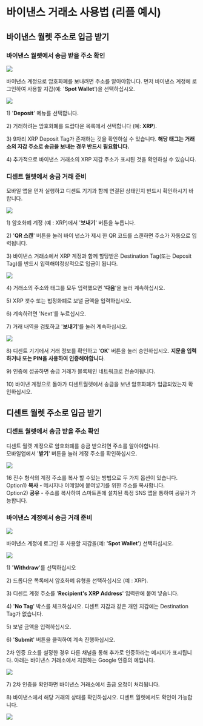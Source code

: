 # 바이낸스 거래소 사용법 (리플 예시)

## 바이낸스 월렛 주소로 입금 받기  <a href="#sending-fund-to-your-binance-wallet-account" id="sending-fund-to-your-binance-wallet-account"></a>

### 바이낸스 월렛에서 송금 받을 주소 확인 <a href="#check-the-receiving-address-on-binance" id="check-the-receiving-address-on-binance"></a>

![](../.gitbook/assets/binance1.png)

바이낸스 계정으로 암호화폐를 보내려면 주소를 알아야합니다. 먼저 바이낸스 계정에 로그인하여 사용할 지갑(예: '**Spot Wallet**')을 선택하십시오.

![](../.gitbook/assets/binance2.png)

1\) '**Deposit**' 메뉴를 선택합니다.

2\) 거래하려는 암호화폐를 드랍다운 목록에서 선택합니다 (예: **XRP**).

3\) 9자리 XRP Deposit Tag가 존재하는 것을 확인하실 수 있습니다. **해당 태그는 거래소의 지갑 주소로 송금을 보내는 경우 반드시 필요합니다.**&#x20;

4\) 추가적으로 바이낸스 거래소의 XRP 지갑 주소가 표시된 것을 확인하실 수 있습니다.

### 디센트 월렛에서 송금 거래 준비 <a href="#preparing-for-a-send-transaction" id="preparing-for-a-send-transaction"></a>

모바일 앱을 먼저 실행하고 디센트 기기과 함께 연결된 상태인지 반드시 확인하시기 바랍니다.

![](<../.gitbook/assets/50 (1).jpg>)

1\) 암호화폐 계정 (예 : XRP)에서 '**보내기**' 버튼을 누릅니다.

2\) '**QR 스캔**' 버튼을 눌러 바이 낸스가 제시 한 QR 코드를 스캔하면 주소가 자동으로 입력됩니다.

3\) 바이낸스 거래소에서 XRP 계정과 함께 할당받은 Destination Tag(또는 Deposit Tag)를 반드시 입력해야정상적으로 입금이 됩니다.

![](<../.gitbook/assets/51 (1).jpg>)

4\) 거래소의 주소와 태그를 모두 입력했으면 '**다음**'을 눌러 계속하십시오.&#x20;

5\) XRP 갯수 또는 법정화폐로 보낼 금액을 입력하십시오.&#x20;

6\) 계속하려면 'Next'를 누르십시오.&#x20;

7\) 거래 내역을 검토하고 '**보내기**'를 눌러 계속하십시오.

![](../.gitbook/assets/52.jpg)

8\) 디센트 기기에서 거래 정보를 확인하고 '**OK**' 버튼을 눌러 승인하십시오. **지문을 입력하거나 또는 PIN을 사용하여 인증해야합니다**.&#x20;

9\) 인증에 성공하면 송금 거래가 블록체인 네트워크로 전송이됩니다.&#x20;

10\) 바이낸 계정으로 돌아가 디센트월렛에서 송금을 보낸 암호화폐가 입금되었는지 확인하십시오.

## 디센트 월렛 주소로 입금 받기  <a href="#sending-fund-to-your-dcent-wallet" id="sending-fund-to-your-dcent-wallet"></a>

### 디센트 월렛에서 송금 받을 주소 확인 <a href="#check-the-receiving-address" id="check-the-receiving-address"></a>

디센트 월렛 계정으로 암호화폐를 송금 받으려면 주소를 알아야합니다. \
모바일앱에서 '**받기**' 버튼을 눌러 계정 주소를 확인하십시오.

![](../.gitbook/assets/53.jpg)

16 진수 형식의 계정 주소를 복사 할 수있는 방법으로 두 가지 옵션이 있습니다. \
Option1) **복사** - 메시지나 이메일에 붙여넣기를 위한 주소를 복사합니다. \
Option2) **공유** - 주소를 복사하여 스마트폰에 설치된 특정 SNS 앱을 통하여 공유가 가능합니다.

### 바이낸스 계정에서 송금 거래 준비 <a href="#preparing-for-a-send-transaction-from-your-binance-account" id="preparing-for-a-send-transaction-from-your-binance-account"></a>

![](../.gitbook/assets/binance1.png)

바이낸스 계정에 로그인 후 사용할 지갑을(예: '**Spot Wallet**') 선택하십시오.

![](../.gitbook/assets/binance8.png)

1\) '**Withdraw**'를 선택하십시오&#x20;

2\) 드롭다운 목록에서 암호화폐 유형을 선택하십시오 (예 : XRP).

3\) 디센트 계정 주소를 '**Recipient's XRP Address**' 입력란에 붙여 넣습니다.&#x20;

4\) '**No Tag**' 박스를 체크하십시오. 디센트 지갑과 같은 개인 지갑에는 Destination Tag가 없습니다.&#x20;

5\) 보낼 금액을 입력하십시오.&#x20;

6\) '**Submit**' 버튼을 클릭하여 계속 진행하십시오.&#x20;

2차 인증 요소를 설정한 경우 다른 채널을 통해 추가로 인증하라는 메시지가 표시됩니다. 아래는 바이낸스 거래소에서 지원하는 Google 인증의 예입니다.

![](../.gitbook/assets/binance10.png)

7\) 2차 인증을 확인하면 바이낸스 거래소에서 출금 요청이 처리됩니다.

8\) 바이낸스에서 해당 거래의 상태를 확인하십시오. 디센트 월렛에서도 확인이 가능합니다.

![](../.gitbook/assets/54.jpg)
